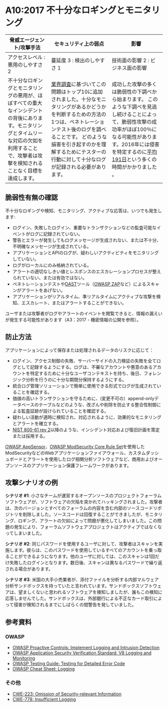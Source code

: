 # A10:2017 不十分なロギングとモニタリング

| 脅威エージェント/攻撃手法 | セキュリティ上の弱点           | 影響               |
| -- | -- | -- |
| アクセスレベル : 悪用のしやすさ 2 | 蔓延度 3 : 検出のしやすさ 1 | 技術面の影響 2 : ビジネス面の影響 |
|不十分なロギングとモニタリングの悪用が、ほぼすべての重大なインシデントの背後にあります。モニタリングとタイムリーな対応の欠如を利用することで、攻撃者は攻撃を検知されることなく目標を達成します。|[業界調査](https://owasp.blogspot.com/2017/08/owasp-top-10-2017-project-update.html)に基づいてこの問題はトップ10に追加されました。十分なモニタリングがあるかどうかを判断するための方法の1つは、ペネトレーションテスト後のログを調べることです。 どのような損害を引き起すのかを理解するためにテスターの行動に対して十分なログが記録される必要があります。 | 成功した攻撃の多くは脆弱性の下調べから始まります。 このような下調べを見逃し続けることによって、脆弱性攻撃の成功率がほぼ100％になる可能性があります。2016年には侵害を特定するのに[平均191日](https://www-01.ibm.com/common/ssi/cgi-bin/ssialias?htmlfid=SEL03130WWEN&)という多くの時間がかかりました 。 |

## 脆弱性有無の確認

不十分なロギングや検知、モニタリング、アクティブな応答は、いつでも発生します:

* ログイン、失敗したログイン、重要なトランザクションなどの監査可能なイベントがログに記録されていない。
* 警告とエラーが発生してもログメッセージが生成されない、または不十分、不明確なメッセージが生成されている。
* アプリケーションとAPIのログが、疑わしいアクティビティをモニタリングしていない。
* ログがローカルにのみ格納されている。
* アラートの適切なしきい値とレスポンスのエスカレーションプロセスが整えられていない、または有効ではない。
* ペネトレーションテストや[DAST](https://www.owasp.org/index.php/Category:Vulnerability_Scanning_Tools)ツール（[OWASP ZAP](https://www.owasp.org/index.php/OWASP_Zed_Attack_Proxy_Project)など）によるスキャンがアラートをあげない。
* アプリケーションがリアルタイム、準リアルタイムにアクティブな攻撃を検知、エスカレート、またはアラートすることができない。

ユーザまたは攻撃者がログやアラートのイベントを閲覧できると、情報の漏えいが発生する可能性があります（A3：2017 - 機密情報の公開を参照）。

## 防止方法

アプリケーションによって保存または処理されるデータのリスクに応じて：

* ログイン、アクセス制御の失敗、サーバーサイドの入力検証の失敗を全てログとして記録するようにする。ログは、不審なアカウントや悪意のあるアカウントを特定するために十分なユーザコンテキストを持ち、後日、フォレンジック分析を行うのに十分な期間分保持するようにする。
* 統合ログ管理ソリューションで簡単に使用できる形式でログが生成されていることを確認する。
* 価値の高いトランザクションを守るために、(変更不可の）append-onlyデータベースのテーブルなどのような、改ざんや削除を防止する整合性制御による監査証跡が設けられていることを確認する。
* 疑わしい活動が適時に検知され、対応されるように、効果的なモニタリングとアラートを確立する。
* [NIST 800-61 rev 2](https://csrc.nist.gov/publications/detail/sp/800-61/rev-2/final)以降のような、インシデント対応および復旧計画を策定または採用する。

[OWASP AppSensor](https://www.owasp.org/index.php/OWASP_AppSensor_Project)、[OWASP ModSecurity Core Rule Set](https://www.owasp.org/index.php/Category:OWASP_ModSecurity_Core_Rule_Set_Project)を使用したModSecurityなどのWebアプリケーションファイアウォール、カスタムダッシュボードとアラートを使用したログ相関分析ソフトウェアなど、商用およびオープンソースのアプリケーション保護フレームワークがあります。

## 攻撃シナリオの例

**シナリオ #1**: 小さなチームが運営するオープンソースのプロジェクトフォーラムソフトウェアが、ソフトウェアの欠陥を突かれてハッキングされました。攻撃者は、次のバージョンとすべてのフォーラムの内容を含む内部のソースコードリポジトリを削除しました。ソースコードは回復することができましたが、モニタリング、ロギング、アラートの欠如によって問題が悪化してしまいました。この問題の発生により、フォーラムソフトウェアプロジェクトはアクティブではなくなってしまいました。

**シナリオ #2**: 同じパスワードを使用するユーザに対して、攻撃者はスキャンを実施します。彼らは、このパスワードを使用しているすべてのアカウントを乗っ取ることができるようになります。他のユーザに対しては、このスキャンは1回だけ失敗したログインとなります。数日後、スキャンは異なるパスワードで繰り返される場合があります。

**シナリオ #3**: 米国の大手小売業者が、添付ファイルを分析する内部マルウェア分析サンドボックスを持っていたと言われています。サンドボックスソフトウェアは、望ましくないと思われるソフトウェアを検知しましたが、誰もこの検知に応答しませんでした。サンドボックスは、外部銀行による不正なカード取引によって侵害が検知されるまでにしばらくの間警告を発していました。

## 参考資料

### OWASP

* [OWASP Proactive Controls: Implement Logging and Intrusion Detection](https://www.owasp.org/index.php/OWASP_Proactive_Controls#8:_Implement_Logging_and_Intrusion_Detection)
* [OWASP Application Security Verification Standard: V8 Logging and Monitoring](https://www.owasp.org/index.php/Category:OWASP_Application_Security_Verification_Standard_Project#tab=Home)
* [OWASP Testing Guide: Testing for Detailed Error Code](https://www.owasp.org/index.php/Category:OWASP_Application_Security_Verification_Standard_Project#tab=Home)
* [OWASP Cheat Sheet: Logging](https://www.owasp.org/index.php/Logging_Cheat_Sheet)

### その他

* [CWE-223: Omission of Security-relevant Information](https://cwe.mitre.org/data/definitions/223.html)
* [CWE-778: Insufficient Logging](https://cwe.mitre.org/data/definitions/778.html)
